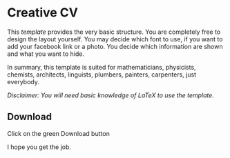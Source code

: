 # Creative CV

This *template* provides the very basic structure. You are
completely free to design the layout yourself. You may decide
which font to use, if you want to add your facebook link or a
photo. You decide which information are shown and what you want
to hide. 

In summary, this template is suited for mathematicians,
physicists, chemists, architects, linguists, plumbers, painters,
carpenters, just everybody.

*Disclaimer: You will need basic knowledge of LaTeX to use the
template.*


## Download

Click on the green Download button

I hope you get the job. 
